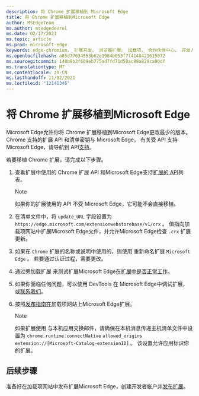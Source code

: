 ```yaml
---
description: 将 Chrome 扩展移植到 Microsoft Edge
title: 将 Chrome 扩展移植到Microsoft Edge
author: MSEdgeTeam
ms.author: msedgedevrel
ms.date: 02/17/2021
ms.topic: article
ms.prod: microsoft-edge
keywords: edge-chromium， 扩展开发， 浏览器扩展， 加载项， 合作伙伴中心， 开发人员
ms.openlocfilehash: a85d77034553b62e1984b053f7f4148421615072
ms.sourcegitcommit: 148b9b2f609eb775ed7fd71d50ac98a829ca90df
ms.translationtype: MT
ms.contentlocale: zh-CN
ms.lasthandoff: 11/02/2021
ms.locfileid: "12141346"
---
```

# <a name="port-a-chrome-extension-to-microsoft-edge"></a>将 Chrome 扩展移植到Microsoft Edge

Microsoft Edge允许你将 Chrome 扩展移植到Microsoft Edge更改最少的版本。  Chrome 支持的扩展 API 和清单密钥与 Microsoft Edge。  有关受 API 支持Microsoft Edge，请导航到 API[支持][ExtensionApiSupport]。

若要移植 Chrome 扩展，请完成以下步骤。

1.  查看扩展中使用的 Chrome 扩展 API 和Microsoft Edge支持[扩展的 API][ExtensionApiSupport]列表。

    > [!NOTE]
    > 如果你的扩展使用的 API 不受 Microsoft Edge，它可能不会直接移植。

1.  在清单文件中，将 `update_URL` 字段设置为 `https://edge.microsoft.com/extensionwebstorebase/v1/crx` 。  值指向加载项网站中扩展Microsoft Edge文件，并允许Microsoft Edge检查 `.crx` 扩展更新。
1.  如果在 `Chrome` 扩展的名称或说明中使用的，则使用 重新命名扩展 `Microsoft Edge` 。  若要通过认证过程，需要更改。
1.  通过旁加载扩展 来测试扩展Microsoft Edge[在扩展中是否正常工作][ExtensionsGettingStartedExtensionSideloading]。
1.  如果你面临任何问题，可以使用 DevTools 在 Microsoft Edge中调试扩展，或[联系我们][mailtoExtensionMicrosoft]。
1.  按照[发布指南在][ExtensionsPublishPublishExtension]加载项网站上Microsoft Edge扩展。

    > [!NOTE]
    > 如果扩展使用 与本机应用交换邮件，请确保在本机消息传递主机清单文件中设置为 `chrome.runtime.connectNative` `allowed_origins` `extension://[Microsoft-Catalog-extensionID]` 。  该设置允许应用标识你的扩展。


<!-- ====================================================================== -->
## <a name="next-steps"></a>后续步骤

准备好在加载项网站中发布扩展Microsoft Edge，创建开发者帐户并[发布扩展][ExtensionsPublishPublishExtension]。 [][ExtensionsPublishCreateDevAccount]

<!-- links -->

[ExtensionApiSupport]: ./api-support.md "API 支持|Microsoft Docs"
[ExtensionsGettingStartedExtensionSideloading]: ../getting-started/extension-sideloading.md "旁加载扩展|Microsoft Docs"
[ExtensionsPublishCreateDevAccount]: ../publish/create-dev-account.md "注册为Microsoft Edge开发人员|Microsoft Docs"
[ExtensionsPublishPublishExtension]: ../publish/publish-extension.md "发布扩展|Microsoft Docs"

[ChromeDeveloperWebStorePayments]: https://developer.chrome.com/webstore/one_time_payments "一次付款|Chrome 开发人员"

[mailtoExtensionMicrosoft]: mailto:ext_dev_support@microsoft.com "ext_dev_support@microsoft.com"
